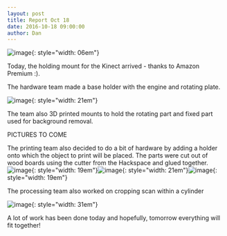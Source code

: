 ```yaml
---
layout: post
title: Report Oct 18
date: 2016-10-18 09:00:00
author: Dan
---
```



![image](/img/blog/18th/media/image09.png){: style="width: 06em"}

Today, the holding mount for the Kinect arrived - thanks to Amazon
Premium :).

The hardware team made a base holder with the engine and rotating plate.

![image](/img/blog/18th/media/image11.png){: style="width: 21em"}

The team also 3D printed mounts to hold the rotating part and fixed part
used for background removal.

PICTURES TO COME

The printing team also decided to do a bit of hardware by adding a
holder onto which the object to print will be placed. The parts were cut
out of wood boards using the cutter from the Hackspace and glued
together.![image](/img/blog/18th/media/image10.jpg){: style="width: 19em"}![image](/img/blog/18th/media/image08.jpg){: style="width: 21em"}![image](/img/blog/18th/media/image06.jpg){: style="width: 19em"}

The processing team also worked on cropping scan within a cylinder

![image](/img/blog/18th/media/image07.png){: style="width: 31em"}

A lot of work has been done today and hopefully, tomorrow everything
will fit together!

